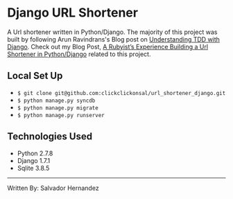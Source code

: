 # Django URL Shortener

A Url shortener written in Python/Django.
The majority of this project was built by following Arun Ravindrans's Blog post on 
[Understanding TDD with Django](http://arunrocks.com/understanding-tdd-with-django/).
Check out my Blog Post, [A Rubyist’s Experience Building a Url Shortener in Python/Django](https://medium.com/@clickclickonsal/a-rubyists-experience-building-a-url-shortener-in-python-django-25a3903f2875) related to this project. 

## Local Set Up
* ```$ git clone git@github.com:clickclickonsal/url_shortener_django.git```
* ```$ python manage.py syncdb```
* ```$ python manage.py migrate```
* ```$ python manage.py runserver```

## Technologies Used
* Python 2.7.8
* Django 1.7.1
* Sqlite 3.8.5

---
Written By: Salvador Hernandez